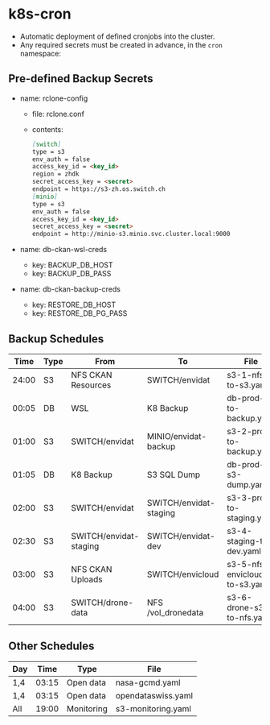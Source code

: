 # k8s-cron

- Automatic deployment of defined cronjobs into the cluster.
- Any required secrets must be created in advance, in the `cron` namespace:

## Pre-defined Backup Secrets

- name: rclone-config

  - file: rclone.conf
  - contents:

    ```markdown
    [switch]
    type = s3
    env_auth = false
    access_key_id = <key_id>
    region = zhdk
    secret_access_key = <secret>
    endpoint = https://s3-zh.os.switch.ch
    [minio]
    type = s3
    env_auth = false
    access_key_id = <key_id>
    secret_access_key = <secret>
    endpoint = http://minio-s3.minio.svc.cluster.local:9000
    ```

- name: db-ckan-wsl-creds

  - key: BACKUP_DB_HOST
  - key: BACKUP_DB_PASS

- name: db-ckan-backup-creds

  - key: RESTORE_DB_HOST
  - key: RESTORE_DB_PG_PASS

## Backup Schedules

| Time  | Type | From                   | To                     | File                          |
| ----- | ---- | ---------------------- | ---------------------- | ----------------------------- |
| 24:00 | S3   | NFS CKAN Resources     | SWITCH/envidat         | s3-1-nfs-to-s3.yaml           |
| 00:05 | DB   | WSL                    | K8 Backup              | db-prod-to-backup.yaml        |
| 01:00 | S3   | SWITCH/envidat         | MINIO/envidat-backup   | s3-2-prod-to-backup.yaml      |
| 01:05 | DB   | K8 Backup              | S3 SQL Dump            | db-prod-s3-dump.yaml          |
| 02:00 | S3   | SWITCH/envidat         | SWITCH/envidat-staging | s3-3-prod-to-staging.yaml     |
| 02:30 | S3   | SWITCH/envidat-staging | SWITCH/envidat-dev     | s3-4-staging-to-dev.yaml      |
| 03:00 | S3   | NFS CKAN Uploads       | SWITCH/envicloud       | s3-5-nfs-envicloud-to-s3.yaml |
| 04:00 | S3   | SWITCH/drone-data      | NFS /vol_dronedata     | s3-6-drone-s3-to-nfs.yaml     |

## Other Schedules

| Day | Time  | Type       | File               |
| --- | ----- | ---------- | ------------------ |
| 1,4 | 03:15 | Open data  | nasa-gcmd.yaml     |
| 1,4 | 03:15 | Open data  | opendataswiss.yaml |
| All | 19:00 | Monitoring | s3-monitoring.yaml |
